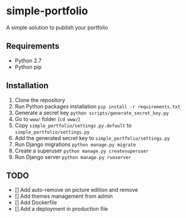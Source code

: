 # simple-portfolio
A simple solution to publish your portfolio

## Requirements
- Python 2.7
- Python pip

## Installation
1. Clone the repository
2. Run Python packages installation ```pip install -r requirements.txt```
3. Generate a secret key ```python scripts/generate_secret_key.py```
4. Go to ```www/``` folder (```cd www/```)
5. Copy ```simple_portfolio/settings.py.default``` to ```simple_portfolio/settings.py```
6. Add the generated secret key to ```simple_portfolio/settings.py``` 
7. Run Django migrations ```python manage.py migrate```
8. Create a superuser ```python manage.py createsuperuser```
9. Run Django server ```python manage.py runserver```

## TODO
- [] Add auto-remove on picture edition and remove
- [] Add themes management from admin
- [] Add Dockerfile
- [] Add a deployment in production file 

